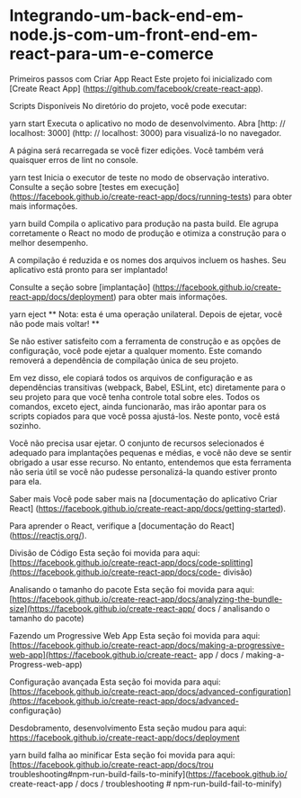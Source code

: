 # Integrando-um-back-end-em-node.js-com-um-front-end-em-react-para-um-e-comerce
Primeiros passos com Criar App React
Este projeto foi inicializado com [Create React App] (https://github.com/facebook/create-react-app).

Scripts Disponíveis
No diretório do projeto, você pode executar:

yarn start
Executa o aplicativo no modo de desenvolvimento.
Abra [http: // localhost: 3000] (http: // localhost: 3000) para visualizá-lo no navegador.

A página será recarregada se você fizer edições.
Você também verá quaisquer erros de lint no console.

yarn test
Inicia o executor de teste no modo de observação interativo.
Consulte a seção sobre [testes em execução] (https://facebook.github.io/create-react-app/docs/running-tests) para obter mais informações.

yarn build
Compila o aplicativo para produção na pasta build.
Ele agrupa corretamente o React no modo de produção e otimiza a construção para o melhor desempenho.

A compilação é reduzida e os nomes dos arquivos incluem os hashes.
Seu aplicativo está pronto para ser implantado!

Consulte a seção sobre [implantação] (https://facebook.github.io/create-react-app/docs/deployment) para obter mais informações.

yarn eject
** Nota: esta é uma operação unilateral. Depois de ejetar, você não pode mais voltar! **

Se não estiver satisfeito com a ferramenta de construção e as opções de configuração, você pode ejetar a qualquer momento. Este comando removerá a dependência de compilação única de seu projeto.

Em vez disso, ele copiará todos os arquivos de configuração e as dependências transitivas (webpack, Babel, ESLint, etc) diretamente para o seu projeto para que você tenha controle total sobre eles. Todos os comandos, exceto eject, ainda funcionarão, mas irão apontar para os scripts copiados para que você possa ajustá-los. Neste ponto, você está sozinho.

Você não precisa usar ejetar. O conjunto de recursos selecionados é adequado para implantações pequenas e médias, e você não deve se sentir obrigado a usar esse recurso. No entanto, entendemos que esta ferramenta não seria útil se você não pudesse personalizá-la quando estiver pronto para ela.

Saber mais
Você pode saber mais na [documentação do aplicativo Criar React] (https://facebook.github.io/create-react-app/docs/getting-started).

Para aprender o React, verifique a [documentação do React] (https://reactjs.org/).

Divisão de Código
Esta seção foi movida para aqui: [https://facebook.github.io/create-react-app/docs/code-splitting](https://facebook.github.io/create-react-app/docs/code- divisão)

Analisando o tamanho do pacote
Esta seção foi movida para aqui: [https://facebook.github.io/create-react-app/docs/analyzing-the-bundle-size](https://facebook.github.io/create-react-app/ docs / analisando o tamanho do pacote)

Fazendo um Progressive Web App
Esta seção foi movida para aqui: [https://facebook.github.io/create-react-app/docs/making-a-progressive-web-app](https://facebook.github.io/create-react- app / docs / making-a-Progress-web-app)

Configuração avançada
Esta seção foi movida para aqui: [https://facebook.github.io/create-react-app/docs/advanced-configuration](https://facebook.github.io/create-react-app/docs/advanced- configuração)

Desdobramento, desenvolvimento
Esta seção mudou para aqui: https://facebook.github.io/create-react-app/docs/deployment

yarn build falha ao minificar
Esta seção foi movida para aqui: [https://facebook.github.io/create-react-app/docs/trou troubleshooting#npm-run-build-fails-to-minify](https://facebook.github.io/ create-react-app / docs / troubleshooting # npm-run-build-fail-to-minify)
